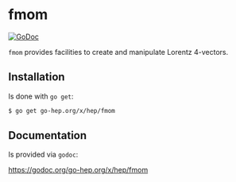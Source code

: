 fmom
====

[![GoDoc](https://godoc.org/go-hep.org/x/hep/fmom?status.svg)](https://godoc.org/go-hep.org/x/hep/fmom)

`fmom` provides facilities to create and manipulate Lorentz 4-vectors.

## Installation

Is done with `go get`:

```sh
$ go get go-hep.org/x/hep/fmom
```

## Documentation

Is provided via `godoc`:

  https://godoc.org/go-hep.org/x/hep/fmom

